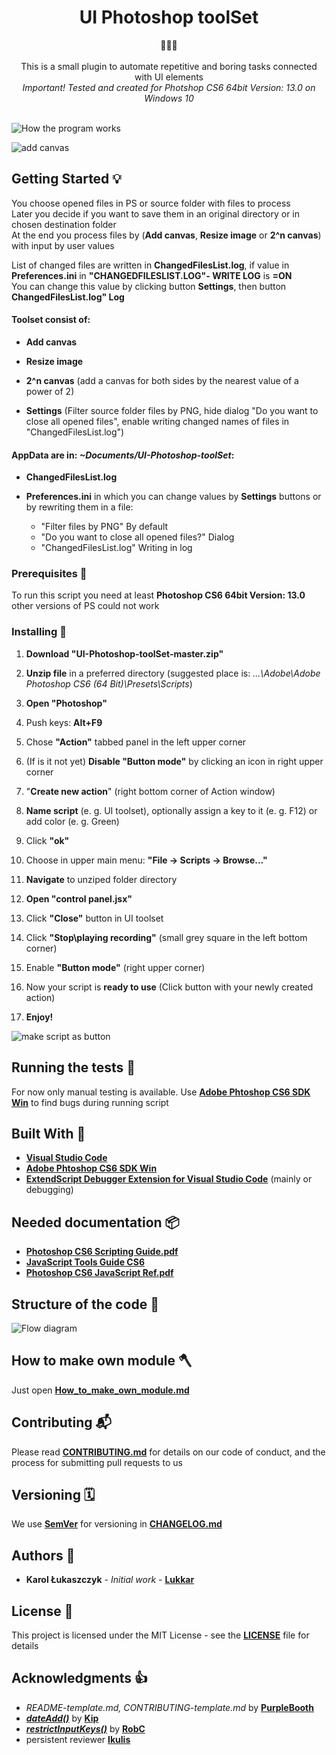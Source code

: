 <h1 align="center">UI Photoshop toolSet </h1>

<div align="center">🚀🚀🚀</div>

<div align="center">
</br>This is a small plugin to automate repetitive and boring tasks connected with UI elements</br>
</div>
<div align="center"><i>
Important! Tested and created for Photshop CS6 64bit Version: 13.0 on Windows 10</br></br>
</i></div>

![How the program works](docs/images/How_it_works.png)

![add canvas](docs/images/add_canvas.gif)

## Getting Started 💡

You choose opened files in PS or source folder with files to process  
Later you decide if you want to save them in an original directory or in chosen destination folder  
At the end you process files by (**Add canvas**, **Resize image** or **2^n canvas**) with input by user values

List of changed files are written in **ChangedFilesList.log**, if value in **Preferences.ini** in **"CHANGEDFILESLIST.LOG"- WRITE LOG** is **=ON**  
You can change this value by clicking button **Settings**, then button **ChangedFilesList.log" Log**

#### Toolset consist of:

- **Add canvas**

- **Resize image**

- **2^n canvas** (add a canvas for both sides by the nearest value of a power of 2)

- **Settings** (Filter source folder files by PNG, hide dialog "Do you want to close all opened files", enable writing changed names of files in "ChangedFilesList.log")

#### AppData are in: _~Documents/UI-Photoshop-toolSet_:

- **ChangedFilesList.log**

- **Preferences.ini** in which you can change values by **Settings** buttons or by rewriting them in a file:
  - "Filter files by PNG" By default
  - "Do you want to close all opened files?" Dialog
  - "ChangedFilesList.log" Writing in log

### Prerequisites 💪

To run this script you need at least **Photoshop CS6 64bit Version: 13.0** other versions of PS could not work

### Installing 🔨

1. **Download "UI-Photoshop-toolSet-master.zip"**

2. **Unzip file** in a preferred directory (suggested place is: _...\Adobe\Adobe Photoshop CS6 (64 Bit)\Presets\Scripts_)

3. **Open "Photoshop"**

4. Push keys: **Alt+F9**

5. Chose **"Action"** tabbed panel in the left upper corner

6. (If is it not yet) **Disable "Button mode"** by clicking an icon in right upper corner

7. "**Create new action**" (right bottom corner of Action window)

8. **Name script** (e. g. UI toolset), optionally assign a key to it (e. g. F12) or add color (e. g. Green)

9. Click **"ok"**

10. Choose in upper main menu: **"File -> Scripts -> Browse..."**

11. **Navigate** to unziped folder directory

12. **Open "control panel.jsx"**

13. Click **"Close"** button in UI toolset

14. Click **"Stop\playing recording"** (small grey square in the left bottom corner)

15. Enable **"Button mode"** (right upper corner)

16. Now your script is **ready to use** (Click button with your newly created action)

17. **Enjoy!**

![make script as button](docs/images/make_script_as_button.gif)

## Running the tests 🧪

For now only manual testing is available. Use [**Adobe Phtoshop CS6 SDK Win**](http://download.macromedia.com/pub/developer/photoshop/sdk/adobe_photoshop_cs6_sdk_win.zip) to find bugs during running script

## Built With 🧰

- [**Visual Studio Code**](https://code.visualstudio.com)
- [**Adobe Phtoshop CS6 SDK Win**](http://download.macromedia.com/pub/developer/photoshop/sdk/adobe_photoshop_cs6_sdk_win.zip)
- [**ExtendScript Debugger Extension for Visual Studio Code**](https://marketplace.visualstudio.com/items?itemName=Adobe.extendscript-debug) (mainly or debugging)

## Needed documentation 📦

- [**Photoshop CS6 Scripting Guide.pdf**](https://www.adobe.com/content/dam/acom/en/devnet/photoshop/scripting/Photoshop-CS6-Scripting-Guide.pdf)
- [**JavaScript Tools Guide CS6**](https://github.com/1179432578/psd-tool/blob/master/JavaScript%20Tools%20Guide%20CS6.pdf)
- [**Photoshop CS6 JavaScript Ref.pdf**](https://www.adobe.com/content/dam/acom/en/devnet/photoshop/scripting/Photoshop-CS6-JavaScript-Ref.pdf)

## Structure of the code 🧭

![Flow diagram](docs/images/Flow_Diagram.png)

## How to make own module 🪓

Just open [**How_to_make_own_module.md**](docs/How_to_make_own_module.md)

## Contributing 📬

Please read [**CONTRIBUTING.md**](docs/CONTRIBUTING.md) for details on our code of conduct, and the process for submitting pull requests to us

## Versioning 🗓️

We use [**SemVer**](http://semver.org/) for versioning in [**CHANGELOG.md**](docs/CHANGELOG.md)

## Authors 🎈

- **Karol Łukaszczyk** - _Initial work_ - [**Lukkar**](https://github.com/Lukkar90)

## License 📜

This project is licensed under the MIT License - see the [**LICENSE**](docs/LICENSE) file for details

## Acknowledgments 👍

- _README-template.md, CONTRIBUTING-template.md_ by [**PurpleBooth**](https://gist.github.com/PurpleBooth)
- [**_dateAdd()_**](https://stackoverflow.com/questions/1197928/how-to-add-30-minutes-to-a-javascript-date-object/1214753#1214753) by [**Kip**](https://stackoverflow.com/users/18511/kip)
- [**_restrictInputKeys()_**](https://stackoverflow.com/questions/59697920/is-possible-to-lock-certain-keys-in-keyboard-during-input-in-edittext-box-ph) by [**RobC**](https://stackoverflow.com/users/1611459/robc)
- persistent reviewer [**Ikulis**](https://github.com/ikulis)
